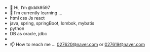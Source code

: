 - 👋 Hi, I’m @ddk9597
- 🌱 I’m currently learning ...
- html css Js react
- java, spring, springBoot, lombok, mybatis
- python
- DB as oracle, jdbc
- 
- 📫 How to reach me ... 027620@naver.com or 027619@naver.com

<!---
ddk9597/ddk9597 is a ✨ special ✨ repository because its `README.md` (this file) appears on your GitHub profile.
You can click the Preview link to take a look at your changes.
--->
